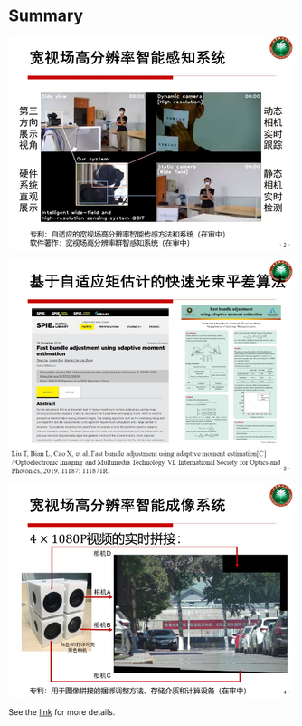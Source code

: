 # Summary
  
![图片1](https://github.com/sfezn1220/Summary/blob/master/%E5%AE%BD%E8%A7%86%E5%9C%BA%E9%AB%98%E5%88%86%E8%BE%A8%E7%8E%87%E6%99%BA%E8%83%BD%E6%84%9F%E7%9F%A5%E7%B3%BB%E7%BB%9F.JPG)
  
![图片1](https://github.com/sfezn1220/Summary/blob/master/%E5%9F%BA%E4%BA%8E%E8%87%AA%E9%80%82%E5%BA%94%E7%9F%A9%E4%BC%B0%E8%AE%A1%E7%9A%84%E5%BF%AB%E9%80%9F%E5%85%89%E6%9D%9F%E5%B9%B3%E5%B7%AE%E7%AE%97%E6%B3%95.JPG)
  
![图片3](https://github.com/sfezn1220/Summary/blob/master/%E5%AE%BD%E8%A7%86%E5%9C%BA%E9%AB%98%E5%88%86%E8%BE%A8%E7%8E%87%E6%99%BA%E8%83%BD%E6%88%90%E5%83%8F%E7%B3%BB%E7%BB%9F.JPG)

See the [link](https://github.com/sfezn1220/Summary/blob/master/%E7%A0%94%E7%A9%B6%E7%94%9F%E9%98%B6%E6%AE%B5%E6%88%90%E6%9E%9C%E6%80%BB%E7%BB%93_%E5%88%98%E9%93%81%E9%94%8C.mp4) for more details.
